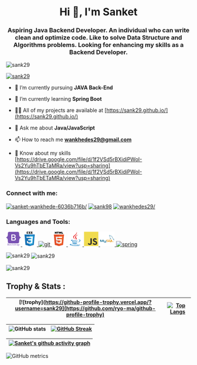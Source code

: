 <h1 align="center">Hi 👋, I'm Sanket</h1>
<h3 align="center">Aspiring Java Backend Developer. An individual who can write clean and optimize code. Like to solve Data Structure and Algorithms problems. Looking for enhancing my skills as a Backend Developer.</h3>

<p align="left"> <img src="https://komarev.com/ghpvc/?username=sank29&label=Profile%20views&color=0e75b6&style=flat" alt="sank29" /> </p>

<p align="left"> <a href="https://github.com/ryo-ma/github-profile-trophy"><img src="https://github-profile-trophy.vercel.app/?username=sank29" alt="sank29" /></a> </p>

- 🔭 I’m currently pursuing **JAVA Back-End**

- 🌱 I’m currently learning **Spring Boot**

- 👨‍💻 All of my projects are available at [https://sank29.github.io/](https://sank29.github.io/)

- 💬 Ask me about **Java/JavaScript**

- 📫 How to reach me **wankhedes29@gmail.com**

- 📄 Know about my skills [https://drive.google.com/file/d/1f2VSd5rBXidiPWoI-Vs2Yu9hTbETaMRa/view?usp=sharing](https://drive.google.com/file/d/1f2VSd5rBXidiPWoI-Vs2Yu9hTbETaMRa/view?usp=sharing)

<h3 align="left">Connect with me:</h3>
<p align="left">
<a href="https://linkedin.com/in/sanket-wankhede-6036b716b/" target="blank"><img align="center" src="https://raw.githubusercontent.com/rahuldkjain/github-profile-readme-generator/master/src/images/icons/Social/linked-in-alt.svg" alt="sanket-wankhede-6036b716b/" height="30" width="40" /></a>
<a href="https://www.codechef.com/users/sank98" target="blank"><img align="center" src="https://cdn.jsdelivr.net/npm/simple-icons@3.1.0/icons/codechef.svg" alt="sank98" height="30" width="40" /></a>
<a href="https://www.leetcode.com/wankhedes29/" target="blank"><img align="center" src="https://raw.githubusercontent.com/rahuldkjain/github-profile-readme-generator/master/src/images/icons/Social/leet-code.svg" alt="wankhedes29/" height="30" width="40" /></a>
</p>

<h3 align="left">Languages and Tools:</h3>
<p align="left"> <a href="https://getbootstrap.com" target="_blank" rel="noreferrer"> <img src="https://raw.githubusercontent.com/devicons/devicon/master/icons/bootstrap/bootstrap-plain-wordmark.svg" alt="bootstrap" width="40" height="40"/> </a> <a href="https://www.w3schools.com/css/" target="_blank" rel="noreferrer"> <img src="https://raw.githubusercontent.com/devicons/devicon/master/icons/css3/css3-original-wordmark.svg" alt="css3" width="40" height="40"/> </a> <a href="https://git-scm.com/" target="_blank" rel="noreferrer"> <img src="https://www.vectorlogo.zone/logos/git-scm/git-scm-icon.svg" alt="git" width="40" height="40"/> </a> <a href="https://www.w3.org/html/" target="_blank" rel="noreferrer"> <img src="https://raw.githubusercontent.com/devicons/devicon/master/icons/html5/html5-original-wordmark.svg" alt="html5" width="40" height="40"/> </a> <a href="https://www.java.com" target="_blank" rel="noreferrer"> <img src="https://raw.githubusercontent.com/devicons/devicon/master/icons/java/java-original.svg" alt="java" width="40" height="40"/> </a> <a href="https://developer.mozilla.org/en-US/docs/Web/JavaScript" target="_blank" rel="noreferrer"> <img src="https://raw.githubusercontent.com/devicons/devicon/master/icons/javascript/javascript-original.svg" alt="javascript" width="40" height="40"/> </a> <a href="https://www.mysql.com/" target="_blank" rel="noreferrer"> <img src="https://raw.githubusercontent.com/devicons/devicon/master/icons/mysql/mysql-original-wordmark.svg" alt="mysql" width="40" height="40"/> </a> <a href="https://spring.io/" target="_blank" rel="noreferrer"> <img src="https://www.vectorlogo.zone/logos/springio/springio-icon.svg" alt="spring" width="40" height="40"/> </a> </p>

<p><img align="left" src="https://github-readme-stats.vercel.app/api/top-langs?username=sank29&show_icons=true&locale=en&layout=compact" alt="sank29" /></p>

<p>&nbsp;<img align="center" src="https://github-readme-stats.vercel.app/api?username=sank29&show_icons=true&locale=en" alt="sank29" /></p>

<p><img align="center" src="https://github-readme-streak-stats.herokuapp.com/?user=sank29&" alt="sank29" /></p>


## Trophy & Stats :

| [![trophy](https://github-profile-trophy.vercel.app/?username=sank29](https://github.com/ryo-ma/github-profile-trophy) | [![Top Langs](https://github-readme-stats.vercel.app/api/top-langs/?username=sank29&layout=compact)](https://github.com/sank29/github-readme-stats) |
| :---: | :---: |


| ![GitHub stats](https://github-readme-stats.vercel.app/api?username=sank29&theme=dark&show_icons=true&count_private=true) | [![GitHub Streak](https://streak-stats.demolab.com?user=sank29&theme=dark&border_radius=4)](https://git.io/streak-stats) |
| :---: | :---: |

| [![Sanket's github activity graph](https://activity-graph.herokuapp.com/graph?username=sank29&theme=react-dark)](https://github.com/sanket/github-readme-activity-graph) |  
| :---: |

  ![GitHub metrics](https://metrics.lecoq.io/sank29) 




